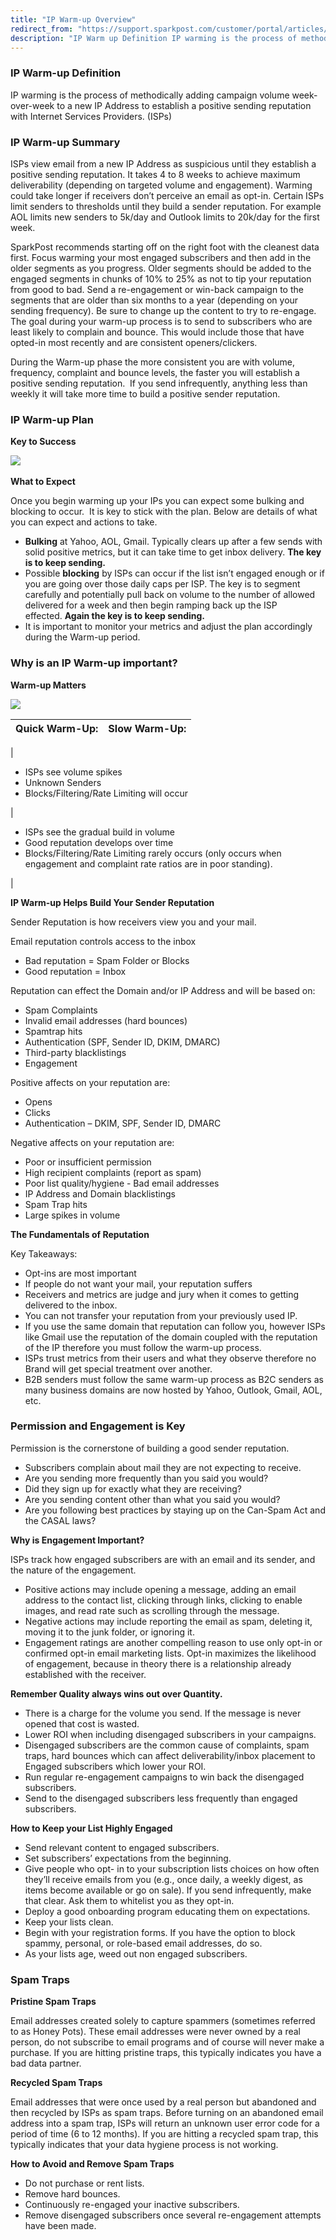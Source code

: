 ```yaml
---
title: "IP Warm-up Overview"
redirect_from: "https://support.sparkpost.com/customer/portal/articles/1972209-ip-warm-up-overview"
description: "IP Warm up Definition IP warming is the process of methodically adding campaign volume week over week to a new IP Address to establish a positive sending reputation with Internet Services Providers IS Ps IP Warm up Summary IS Ps view email from a new IP Address as suspicious until..."
---
```


 ### IP Warm-up Definition 

IP warming is the process of methodically adding campaign volume week-over-week to a new IP Address to establish a positive sending reputation with Internet Services Providers. (ISPs)

 ### IP Warm-up Summary 

ISPs view email from a new IP Address as suspicious until they establish a positive sending reputation. It takes 4 to 8 weeks to achieve maximum deliverability (depending on targeted volume and engagement). Warming could take longer if receivers don’t perceive an email as opt-in. Certain ISPs limit senders to thresholds until they build a sender reputation. For example AOL limits new senders to 5k/day and Outlook limits to 20k/day for the first week.

SparkPost recommends starting off on the right foot with the cleanest data first. Focus warming your most engaged subscribers and then add in the older segments as you progress. Older segments should be added to the engaged segments in chunks of 10% to 25% as not to tip your reputation from good to bad. Send a re-engagement or win-back campaign to the segments that are older than six months to a year (depending on your sending frequency). Be sure to change up the content to try to re-engage. The goal during your warm-up process is to send to subscribers who are least likely to complain and bounce. This would include those that have opted-in most recently and are consistent openers/clickers.

During the Warm-up phase the more consistent you are with volume, frequency, complaint and bounce levels, the faster you will establish a positive sending reputation.  If you send infrequently, anything less than weekly it will take more time to build a positive sender reputation.

 ### IP Warm-up Plan 

**Key to Success**           

![](media/ip-warm-up-overview/Key_to_Success_Chart_original.png) 

**What to Expect**          

Once you begin warming up your IPs you can expect some bulking and blocking to occur.  It is key to stick with the plan. Below are details of what you can expect and actions to take.

*   **Bulking** at Yahoo, AOL, Gmail. Typically clears up after a few sends with solid positive metrics, but it can take time to get inbox delivery. **The key is to keep sending.**                        
*   Possible **blocking** by ISPs can occur if the list isn’t engaged enough or if you are going over those daily caps per ISP. The key is to segment carefully and potentially pull back on volume to the number of allowed delivered for a week and then begin ramping back up the ISP effected. **Again the key is to keep sending.**                            
*   It is important to monitor your metrics and adjust the plan accordingly during the Warm-up period.

### Why is an IP Warm-up important?

**Warm-up Matters**        

![](media/ip-warm-up-overview/Screen_Shot_2015-05-06_at_7.19.13_PM_original.png)

| Quick Warm-Up: | Slow Warm-Up: |
| --- | --- |
| 

*   ISPs see volume spikes
*   Unknown Senders
*   Blocks/Filtering/Rate Limiting will occur

 | 

*   ISPs see the gradual build in volume
*   Good reputation develops over time
*   Blocks/Filtering/Rate Limiting rarely occurs (only occurs when engagement and complaint rate ratios are in poor standing).

 |

**IP Warm-up Helps Build Your Sender Reputation**                                           

Sender Reputation is how receivers view you and your mail.

Email reputation controls access to the inbox

*   Bad reputation = Spam Folder or Blocks
*   Good reputation = Inbox

Reputation can effect the Domain and/or IP Address and will be based on:

*   Spam Complaints
*   Invalid email addresses (hard bounces)
*   Spamtrap hits
*   Authentication (SPF, Sender ID, DKIM, DMARC)
*   Third-party blacklistings
*   Engagement

Positive affects on your reputation are:

*   Opens
*   Clicks
*   Authentication – DKIM, SPF, Sender ID, DMARC

Negative affects on your reputation are:

*   Poor or insufficient permission
*   High recipient complaints (report as spam)
*   Poor list quality/hygiene - Bad email addresses
*   IP Address and Domain blacklistings
*   Spam Trap hits
*   Large spikes in volume

**The Fundamentals of Reputation**                           

Key Takeaways:

*   Opt-ins are most important
*   If people do not want your mail, your reputation suffers
*   Receivers and metrics are judge and jury when it comes to getting delivered to the inbox.
*   You can not transfer your reputation from your previously used IP.
*   If you use the same domain that reputation can follow you, however ISPs like Gmail use the reputation of the domain coupled with the reputation of the IP therefore you must follow the warm-up process.
*   ISPs trust metrics from their users and what they observe therefore no Brand will get special treatment over another.
*   B2B senders must follow the same warm-up process as B2C senders as many business domains are now hosted by Yahoo, Outlook, Gmail, AOL, etc.

### Permission and Engagement is Key

Permission is the cornerstone of building a good sender reputation.

*   Subscribers complain about mail they are not expecting to receive.
*   Are you sending more frequently than you said you would?
*   Did they sign up for exactly what they are receiving?
*   Are you sending content other than what you said you would?
*   Are you following best practices by staying up on the Can-Spam Act and the CASAL laws?

**Why is Engagement Important?**                         

ISPs track how engaged subscribers are with an email and its sender, and the nature of the engagement.

*   Positive actions may include opening a message, adding an email address to the contact list, clicking through links, clicking to enable images, and read rate such as scrolling through the message.
*   Negative actions may include reporting the email as spam, deleting it, moving it to the junk folder, or ignoring it.
*   Engagement ratings are another compelling reason to use only opt-in or confirmed opt-in email marketing lists. Opt-in maximizes the likelihood of engagement, because in theory there is a relationship already established with the receiver.

**Remember Quality always wins out over Quantity.**                                       

*   There is a charge for the volume you send. If the message is never opened that cost is wasted.
*   Lower ROI when including disengaged subscribers in your campaigns.
*   Disengaged subscribers are the common cause of complaints, spam traps, hard bounces which can affect deliverability/inbox placement to Engaged subscribers which lower your ROI.
*   Run regular re-engagement campaigns to win back the disengaged subscribers.
*   Send to the disengaged subscribers less frequently than engaged subscribers.

**How to Keep your List Highly Engaged**                                 

*   Send relevant content to engaged subscribers.
*   Set subscribers’ expectations from the beginning.
*   Give people who opt- in to your subscription lists choices on how often they’ll receive emails from you (e.g., once daily, a weekly digest, as items become available or go on sale). If you send infrequently, make that clear. Ask them to whitelist you as they opt-in.
*   Deploy a good onboarding program educating them on expectations.
*   Keep your lists clean.
*   Begin with your registration forms. If you have the option to block spammy, personal, or role-based email addresses, do so.
*   As your lists age, weed out non engaged subscribers.

### Spam Traps

**Pristine Spam Traps**           

Email addresses created solely to capture spammers (sometimes referred to as Honey Pots). These email addresses were never owned by a real person, do not subscribe to email programs and of course will never make a purchase. If you are hitting pristine traps, this typically indicates you have a bad data partner.

**Recycled Spam Traps**           

Email addresses that were once used by a real person but abandoned and then recycled by ISPs as spam traps. Before turning on an abandoned email address into a spam trap, ISPs will return an unknown user error code for a period of time (6 to 12 months). If you are hitting a recycled spam trap, this typically indicates that your data hygiene process is not working.

**How to Avoid and Remove Spam Traps**                               

*   Do not purchase or rent lists.
*   Remove hard bounces.
*   Continuously re-engaged your inactive subscribers.
*   Remove disengaged subscribers once several re-engagement attempts have been made.